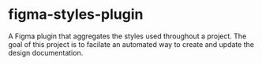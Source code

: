 # figma-styles-plugin
A Figma plugin that aggregates the styles used throughout a project.  The goal of this project is to facilate an automated way to create and update the design documentation.
